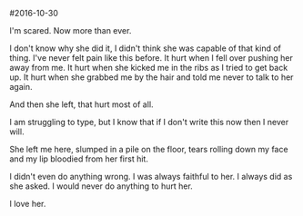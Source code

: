 #2016-10-30

I'm scared. Now more than ever. 

I don't know why she did it, I didn't think she was capable of that kind of thing. I've never felt pain like this before. It hurt when I fell over pushing her away from me. It hurt when she kicked me in the ribs as I tried to get back up. It hurt when she grabbed me by the hair and told me never to talk to her again.

And then she left, that hurt most of all.

I am struggling to type, but I know that if I don't write this now then I never will.

She left me here, slumped in a pile on the floor, tears rolling down my face and my lip bloodied from her first hit.

I didn't even do anything wrong. I was always faithful to her. I always did as she asked. I would never do anything to hurt her.

I love her.